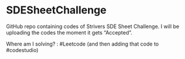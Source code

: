 # SDESheetChallenge
GitHub repo containing codes of Strivers SDE Sheet Challenge. I will be uploading the codes the moment it gets “Accepted”.

Where am I solving? : #Leetcode (and then adding that code to #codestudio)
